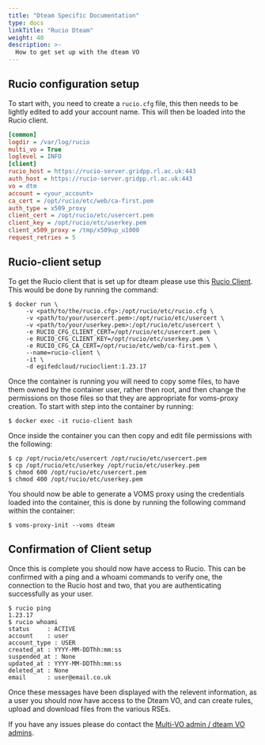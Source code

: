```yaml
---
title: "Dteam Specific Documentation"
type: docs
linkTitle: "Rucio Dteam"
weight: 40
description: >-
  How to get set up with the dteam VO
---
```


## Rucio configuration setup

To start with, you need to create a `rucio.cfg` file, this then needs to be
lightly edited to add your account name. This will then be loaded into the Rucio
client.

```ini
[common]
logdir = /var/log/rucio
multi_vo = True
loglevel = INFO
[client]
rucio_host = https://rucio-server.gridpp.rl.ac.uk:443
auth_host = https://rucio-server.gridpp.rl.ac.uk:443
vo = dtm
account = <your_account>
ca_cert = /opt/rucio/etc/web/ca-first.pem
auth_type = x509_proxy
client_cert = /opt/rucio/etc/usercert.pem
client_key = /opt/rucio/etc/userkey.pem
client_x509_proxy = /tmp/x509up_u1000
request_retries = 5
```

## Rucio-client setup

To get the Rucio client that is set up for dteam please use this
[Rucio Client](https://hub.docker.com/repository/docker/egifedcloud/rucioclient).
This would be done by running the command:

```shell
$ docker run \
     -v <path/to/the/rucio.cfg>:/opt/rucio/etc/rucio.cfg \
     -v <path/to/your/usercert.pem>:/opt/rucio/etc/usercert \
     -v <path/to/your/userkey.pem>:/opt/rucio/etc/usercert \
     -e RUCIO_CFG_CLIENT_CERT=/opt/rucio/etc/usercert.pem \
     -e RUCIO_CFG_CLIENT_KEY=/opt/rucio/etc/userkey.pem \
     -e RUCIO_CFG_CA_CERT=/opt/rucio/etc/web/ca-first.pem \
     --name=rucio-client \
     -it \
     -d egifedcloud/rucioclient:1.23.17
```

Once the container is running you will need to copy some files, to have them
owned by the container user, rather then root, and then change the permissions
on those files so that they are appropriate for voms-proxy creation. To start
with step into the container by running:

```shell
$ docker exec -it rucio-client bash
```

Once inside the container you can then copy and edit file permissions with the
following:

```shell
$ cp /opt/rucio/etc/usercert /opt/rucio/etc/usercert.pem
$ cp /opt/rucio/etc/userkey /opt/rucio/etc/userkey.pem
$ chmod 600 /opt/rucio/etc/usercert.pem
$ chmod 400 /opt/rucio/etc/userkey.pem
```

You should now be able to generate a VOMS proxy using the credentials loaded
into the container, this is done by running the following command within the
container:

```shell
$ voms-proxy-init --voms dteam
```

## Confirmation of Client setup

Once this is complete you should now have access to Rucio. This can be confirmed
with a ping and a whoami commands to verify one, the connection to the Rucio
host and two, that you are authenticating successfully as your user.

```shell
$ rucio ping
1.23.17
$ rucio whoami
status     : ACTIVE
account    : user
account_type : USER
created_at : YYYY-MM-DDThh:mm:ss
suspended_at : None
updated_at : YYYY-MM-DDThh:mm:ss
deleted_at : None
email      : user@email.co.uk
```

Once these messages have been displayed with the relevent information, as a user
you should now have access to the Dteam VO, and can create rules, upload and
download files from the various RSEs.

If you have any issues please do contact the
[Multi-VO admin / dteam VO admins](mailto:rucio-support@stfc365.onmicrosoft.com).
